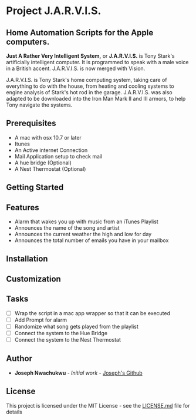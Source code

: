 # Project J.A.R.V.I.S.

## Home Automation Scripts for the Apple computers.

<p><strong>Just A Rather Very Intelligent System,</strong> or <strong>J.A.R.V.I.S.</strong>  is Tony Stark's artificially intelligent  computer. It is programmed to speak with a male voice in a British accent. J.A.R.V.I.S. is now merged with Vision. </p>

<p>J.A.R.V.I.S. is Tony Stark's home computing system, taking care of everything to do with the house, from heating and cooling systems to engine analysis of Stark's hot rod in the garage. J.A.R.V.I.S. was also adapted to be downloaded into the Iron Man Mark II and III armors, to help Tony navigate the systems. </p>

## Prerequisites

* A mac with osx 10.7 or later
* Itunes
* An Active internet Connection
* Mail Application setup to check mail
* A hue bridge (Optional)
* A Nest Thermostat (Optional)

## Getting Started


## Features

* Alarm that wakes you up with music from an iTunes Playlist
* Announces the name of the song and artist
* Announces the current weather the high and low for day
* Announces the total number of emails you have in your mailbox

## Installation


## Customization


## Tasks
- [ ] Wrap the script in a mac app wrapper so that it can be executed
- [ ] Add Prompt for alarm 
- [ ] Randomize what song gets played from the playlist
- [ ] Connect the system to the Hue Bridge
- [ ] Connect the system to the Nest Thermostat

## Author

* **Joseph Nwachukwu** - *Initial work* - [Joseph's Github](https://github.com/josephnwachukwu)

## License

This project is licensed under the MIT License - see the [LICENSE.md](LICENSE.md) file for details
